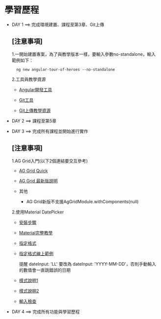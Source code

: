 # 學習歷程

* DAY 1 ==> 完成環境建置、課程至第3章、Git上傳
    
    [注意事項]
    ---
         
    1.一開始建置專案，為了與教學版本一樣，要輸入參數no-standalone，輸入範例如下：

    ```
      ng new angular-tour-of-heroes --no-standalone
    ```

    2.工具與教學資源
      
    * [Angular開發工具](https://gist.github.com/doggy8088/15e434b43992cf25a78700438743774a)
    
    * [Git工具](https://github.com/doggy8088/Learn-Git-in-30-days/blob/master/zh-tw/02.md)

    * [Git上傳教學資源](https://medium.com/tsungs-blog/day13-git-github%E6%93%8D%E4%BD%9C-304ad94a1c6a)

* DAY 2 ==> 課程至第5章

* DAY 3 ==> 完成所有課程並開始進行實作

    [注意事項]
    ---

    1.AG Grid入門(以下2個連結要交互參考)
      
    * [AG Grid Quick](https://medium.com/ag-grid/get-started-with-angular-grid-in-5-minutes-83bbb14fac93)

    * [AG Grid 最新版說明](https://www.npmjs.com/package/ag-grid-angular)

    * 其他

      * AG Grid新版不支援AgGridModule.withComponents(null)

    2.使用Material DatePicker
    * [安裝步驟](https://medium.com/@broggi/avoiding-input-issues-with-matdatepicker-in-angular-a167f68a7a0a)
    
    * [Material完整教學](https://ithelp.ithome.com.tw/users/20020617/ironman/1263)

    * [指定格式](https://stackoverflow.com/questions/53359598/how-to-change-angular-material-datepicker-format)

    * [指定格式線上範例](https://stackblitz.com/edit/angular-d2qoxi-iy68bi?file=app%2Fdatepicker-formats-example.ts)
    
      提醒 dateInput: 'LL' 要改為 dateInput: 'YYYY-MM-DD'，否則手動輸入的數值會一直跳錯誤的日期

    * [樣式說明1](https://medium.com/@mallajay19/angular-material-mat-form-field-custom-style-angular-material-18-mdc-0708f7f9bcb4)
    
    * [樣式說明2](https://medium.com/@mallajay19/angular-material-mat-form-field-custom-style-angular-material-18-mdc-0708f7f9bcb4)

    * [輸入檢查](https://danielk.tech/home/angular-material-form-validation)

* DAY 4 ==> 完成所有功能與學習歷程    

